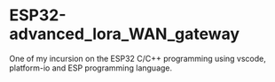 # ESP32-advanced_lora_WAN_gateway
One of my incursion on the ESP32 C/C++ programming using vscode, platform-io and ESP programming language.
